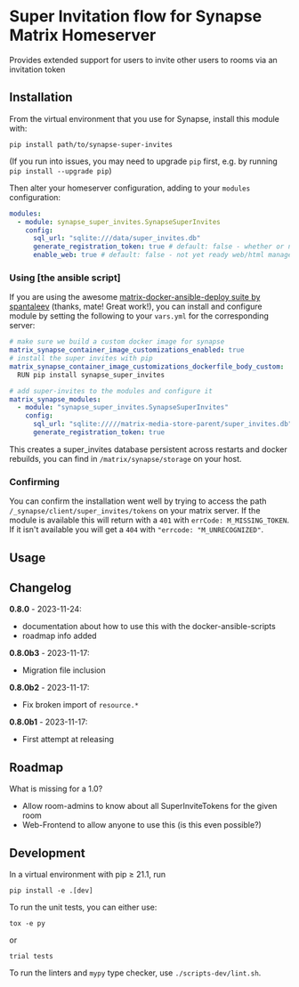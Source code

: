 # Super Invitation flow for Synapse Matrix Homeserver

Provides extended support for users to invite other users to rooms via an invitation token

## Installation

From the virtual environment that you use for Synapse, install this module with:

```shell
pip install path/to/synapse-super-invites
```

(If you run into issues, you may need to upgrade `pip` first, e.g. by running
`pip install --upgrade pip`)

Then alter your homeserver configuration, adding to your `modules` configuration:

```yaml
modules:
  - module: synapse_super_invites.SynapseSuperInvites
    config:
      sql_url: "sqlite:///data/super_invites.db"
      generate_registration_token: true # default: false - whether or not the invite tokens are also usable as registration tokens
      enable_web: true # default: false - not yet ready web/html management app
```

### Using [the ansible script]

If you are using the awesome [matrix-docker-ansible-deploy suite by spantaleev]() (thanks, mate! Great work!),
you can install and configure module by setting the following to your `vars.yml` for the corresponding server:

```yaml
# make sure we build a custom docker image for synapse
matrix_synapse_container_image_customizations_enabled: true
# install the super invites with pip
matrix_synapse_container_image_customizations_dockerfile_body_custom: |
  RUN pip install synapse_super_invites

# add super-invites to the modules and configure it
matrix_synapse_modules:
  - module: "synapse_super_invites.SynapseSuperInvites"
    config:
      sql_url: "sqlite://///matrix-media-store-parent/super_invites.db"
      generate_registration_token: true
```

This creates a super_invites database persistent across restarts and docker rebuilds, you can find in `/matrix/synapse/storage` on your host.

### Confirming

You can confirm the installation went well by trying to access the path `/_synapse/client/super_invites/tokens` on your matrix server. If the module is available this will return with a `401` with `errCode: M_MISSING_TOKEN`. If it isn't available you will get a `404` with `"errcode: "M_UNRECOGNIZED"`.

## Usage

## Changelog

**0.8.0** - 2023-11-24:

- documentation about how to use this with the docker-ansible-scripts
- roadmap info added

**0.8.0b3** - 2023-11-17:

- Migration file inclusion

**0.8.0b2** - 2023-11-17:

- Fix broken import of `resource.*`

**0.8.0b1** - 2023-11-17:

- First attempt at releasing

## Roadmap

What is missing for a 1.0?

- Allow room-admins to know about all SuperInviteTokens for the given room
- Web-Frontend to allow anyone to use this (is this even possible?)

## Development

In a virtual environment with pip ≥ 21.1, run

```shell
pip install -e .[dev]
```

To run the unit tests, you can either use:

```shell
tox -e py
```

or

```shell
trial tests
```

To run the linters and `mypy` type checker, use `./scripts-dev/lint.sh`.
